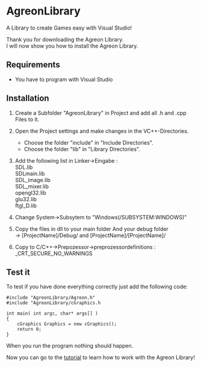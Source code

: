 AgreonLibrary
=============

A Library to create Games easy with Visual Studio!

Thank you for downloading the Agreon Library. <br>
I will now show you how to install the Agreon Library.

Requirements
-------------
  - You have to program with Visual Studio 

Installation
-------------

1. Create a Subfolder "AgreonLibrary" in Project and add all .h and .cpp Files to it.


2. Open the Project settings and make changes in the VC++-Directories.
	+ Choose the folder "include" in "Include Directories".
	+ Choose the folder "lib" in "Library Directories".

3. Add the following list in Linker->Eingabe : <br>
	SDL.lib<br>
	SDLmain.lib<br>
	SDL_image.lib<br>
	SDL_mixer.lib<br>
	opengl32.lib<br>
	glu32.lib<br>
	ftgl_D.lib<br>

4. 	Change System->Subsytem to "Windows(/SUBSYSTEM:WINDOWS)"

5. Copy the files in dll to your main folder And your debug folder <br>
  -> [ProjectName]/Debug/ and [ProjectName]/[ProjectName]/

6. Copy to C/C++->Prepozessor->preprozessordefinitions : \_CRT\_SECURE_NO_WARNINGS

Test it
--------

To test if you have done everything correctly just add the following code: <br>
```
#include "AgreonLibrary/Agreon.h"
#include "AgreonLibrary/cGraphics.h

int main( int argc, char* args[] )
{
	cGraphics Graphics = new cGraphics();
	return 0;
}
```
When you run the program nothing should happen.

Now you can go to the [tutorial](https://github.com/Agreon/AgreonLibrary/blob/master/tutorial.md) to learn how to work with the Agreon Library!



